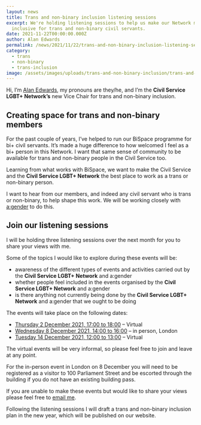 ```yaml
---
layout: news
title: Trans and non-binary inclusion listening sessions
excerpt: We're holding listening sessions to help us make our Network more
  inclusive for trans and non-binary civil servants.
date: 2021-11-22T00:00:00.000Z
author: Alan Edwards
permalink: /news/2021/11/22/trans-and-non-binary-inclusion-listening-sessions
category:
  - trans
  - non-binary
  - trans-inclusion
image: /assets/images/uploads/trans-and-non-binary-inclusion/trans-and-non-binary.png
---
```


Hi, I’m [Alan Edwards](/team/alan-edwards), my pronouns are they/he, and I’m the **Civil Service LGBT+ Network’s** new Vice Chair for trans and non-binary inclusion.

## Creating space for trans and non-binary members

For the past couple of years, I’ve helped to run our BiSpace programme for bi+ civil servants. It’s made a huge difference to how welcomed I feel as a bi+ person in this Network. I want that same sense of community to be available for trans and non-binary people in the Civil Service too. 

Learning from what works with BiSpace, we want to make the Civil Service and the **Civil Service LGBT+ Network** the best place to work as a trans or non-binary person. 

I want to hear from our members, and indeed any civil servant who is trans or non-binary, to help shape this work. We will be working closely with [a:gender](https://www.agender.org.uk/) to do this.

## Join our listening sessions

I will be holding three listening sessions over the next month for you to share your views with me.

Some of the topics I would like to explore during these events will be:

- awareness of the different types of events and activities carried out by the **Civil Service LGBT+ Network** and a:gender
- whether people feel included in the events organised by the **Civil Service LGBT+ Network** and a:gender
- is there anything not currently being done by the **Civil Service LGBT+ Network** and a:gender that we ought to be doing

The events will take place on the following dates:

- [Thursday 2 December 2021, 17:00 to 18:00](https://www.civilservice.lgbt/event/2021/12/02/trans-and-non-binary-listening-session-online-) – Virtual
- [Wednesday 8 December 2021, 14:00 to 16:00](https://www.civilservice.lgbt/event/2021/12/08/trans-and-non-binary-listening-session-in-person) – in person, London
- [Tuesday 14 December 2021, 12:00 to 13:00](https://www.civilservice.lgbt/event/2021/12/14/trans-and-non-binary-listening-session-online) – Virtual

The virtual events will be very informal, so please feel free to join and leave at any point. 

For the in-person event in London on 8 December you will need to be registered as a visitor to 100 Parliament Street and be escorted through the building if you do not have an existing building pass.

If you are unable to make these events but would like to share your views please feel free to [email me](mailto:alan.edwards@civilservice.lgbt).

Following the listening sessions I will draft a trans and non-binary inclusion plan in the new year, which will be published on our website.
